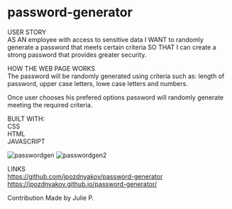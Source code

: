 # password-generator

USER STORY</br>
AS AN employee with access to sensitive data
I WANT to randomly generate a password that meets certain criteria
SO THAT I can create a strong password that provides greater security.

HOW THE WEB PAGE WORKS</br>
The password will be randomly generated using criteria such as: length of password, upper case letters, lowe case letters and numbers.

Once user chooses his prefered options password will randomly generate meeting the required criteria. 

BUILT WITH:</br>
CSS</br>
HTML</br>
JAVASCRIPT</br>

![passwordgen](https://user-images.githubusercontent.com/93790599/149683930-4f8b2417-702c-4ee1-b1bd-6592c76b4ad6.jpg)
![passwordgen2](https://user-images.githubusercontent.com/93790599/149683942-82b4e2ae-cd50-414c-ad9d-2004781ea297.jpg)

LINKS</br>
https://github.com/jpozdnyakov/password-generator</br>
https://jpozdnyakov.github.io/password-generator/





Contribution 
Made by Julie P.
